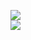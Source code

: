 [![](https://img.shields.io/badge/Made%20With-Github%20Spray-lightgrey.svg?style=for-the-badge&logo=github)](https://github.com/Annihil/github-spray#30996)  
[![](https://i.imgur.com/2DrTn0Z.gif)](https://github.com/Annihil/github-spray)